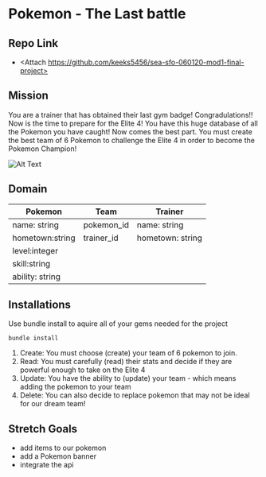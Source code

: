 # Pokemon - The Last battle
## Repo Link
- <Attach https://github.com/keeks5456/sea-sfo-060120-mod1-final-project> 

## Mission
You are a trainer that has obtained their last gym badge! Congradulations!! Now is the time to prepare for the Elite 4! You have this huge database of all the Pokemon you have caught! Now comes the best part. You must create the best team of 6 Pokemon to challenge the Elite 4 in order to become the Pokemon Champion! 

![Alt Text](https://media.giphy.com/media/26BROEbZKDrqy1UoU/giphy.gif)




## Domain
|    Pokemon       |    Team     | Trainer |
|    ---           |   ----      | -----   |
| name: string     | pokemon_id  | name: string|
| hometown:string  | trainer_id  | hometown: string|
| level:integer    |             | 
| skill:string     |             | 
|ability: string   |             |

## Installations 

Use bundle install to aquire all of your gems needed for the project

``` 
bundle install 
```

1. Create: You must choose (create) your team of 6 pokemon to join.
2. Read: You must carefully (read) their stats and decide if they are powerful enough to take on the Elite 4
3. Update: You have the ability to (update) your team - which means adding the pokemon to your team
4. Delete: You can also decide to replace pokemon that may not be ideal for our dream team!

## Stretch Goals
- add items to our pokemon 
- add a Pokemon banner 
- integrate the api

